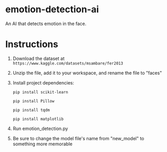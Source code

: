 
# emotion-detection-ai

An AI that detects emotion in the face.

  

# Instructions

1. Download the dataset at `https://www.kaggle.com/datasets/msambare/fer2013`

  

2. Unzip the file, add it to your workspace, and rename the file to "faces"

  

3. Install project dependencies:

  

	```pip install scikit-learn```

	```pip install Pillow```

	```pip install tqdm```

	```pip install matplotlib```

  

4. Run emotion_detection.py


   
5. Be sure to change the model file's name from "new_model" to something more memorable
